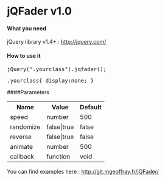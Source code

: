 jQFader v1.0
============

#### What you need
jQuery library v1.4+ : http://jquery.com/

	
#### How to use it
<pre>
jQuery(".yourclass").jqfader();
</pre>
<pre>
.yourclass{ display:none; }
</pre>


####Parameters
<table>
  <tr>
    <th>Name</th><th>Value</th><th>Default</th>
  </tr>
  <tr>
    <td>speed</td><td>number</td><td>500</td>
  </tr>
  <tr>
    <td>randomize</td><td>false|true</td><td>false</td>
  </tr>
  <tr>
    <td>reverse</td><td>false|true</td><td>false</td>
  </tr>
  <tr>
    <td>animate</td><td>number</td><td>500</td>
  </tr>
  <tr>
    <td>callback</td><td>function</td><td>void</td>
  </tr>
</table>


You can find examples here : http://git.mgeoffray.fr/jQFader/
